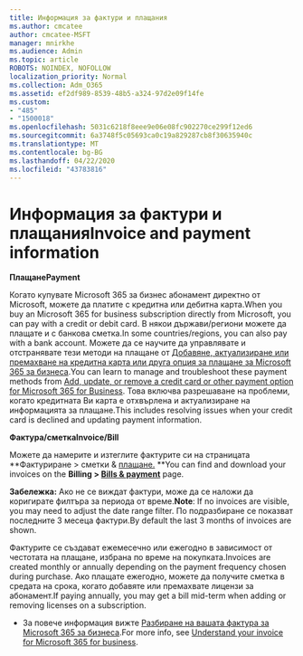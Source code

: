 ```yaml
---
title: Информация за фактури и плащания
ms.author: cmcatee
author: cmcatee-MSFT
manager: mnirkhe
ms.audience: Admin
ms.topic: article
ROBOTS: NOINDEX, NOFOLLOW
localization_priority: Normal
ms.collection: Adm_O365
ms.assetid: ef2df989-8539-48b5-a324-97d2e09f14fe
ms.custom:
- "485"
- "1500018"
ms.openlocfilehash: 5031c6218f8eee9e06e08fc902270ce299f12ed6
ms.sourcegitcommit: 6a3748f5c05693ca0c19a829287cb8f30635940c
ms.translationtype: MT
ms.contentlocale: bg-BG
ms.lasthandoff: 04/22/2020
ms.locfileid: "43783816"
---
```

# <a name="invoice-and-payment-information"></a><span data-ttu-id="54326-102">Информация за фактури и плащания</span><span class="sxs-lookup"><span data-stu-id="54326-102">Invoice and payment information</span></span>

<span data-ttu-id="54326-103">**Плащане**</span><span class="sxs-lookup"><span data-stu-id="54326-103">**Payment**</span></span>

<span data-ttu-id="54326-104">Когато купувате Microsoft 365 за бизнес абонамент директно от Microsoft, можете да платите с кредитна или дебитна карта.</span><span class="sxs-lookup"><span data-stu-id="54326-104">When you buy an Microsoft 365 for business subscription directly from Microsoft, you can pay with a credit or debit card.</span></span>  <span data-ttu-id="54326-105">В някои държави/региони можете да плащате и с банкова сметка.</span><span class="sxs-lookup"><span data-stu-id="54326-105">In some countries/regions, you can also pay with a bank account.</span></span>  <span data-ttu-id="54326-106">Можете да се научите да управлявате и отстранявате тези методи на плащане от [Добавяне, актуализиране или премахване на кредитна карта или друга опция за плащане за Microsoft 365 за бизнеса](https://go.microsoft.com/fwlink/?linkid=2118133).</span><span class="sxs-lookup"><span data-stu-id="54326-106">You can learn to manage and troubleshoot these payment methods from [Add, update, or remove a credit card or other payment option for Microsoft 365 for Business](https://go.microsoft.com/fwlink/?linkid=2118133).</span></span>  <span data-ttu-id="54326-107">Това включва разрешаване на проблеми, когато кредитната Ви карта е отхвърлена и актуализиране на информацията за плащане.</span><span class="sxs-lookup"><span data-stu-id="54326-107">This includes resolving issues when your credit card is declined and updating payment information.</span></span>

<span data-ttu-id="54326-108">**Фактура/сметка**</span><span class="sxs-lookup"><span data-stu-id="54326-108">**Invoice/Bill**</span></span>

<span data-ttu-id="54326-109">Можете да намерите и изтеглите фактурите си на страницата \*\*Фактуриране > сметки & [плащане.](https://go.microsoft.com/fwlink/p/?linkid=848039) \*\*</span><span class="sxs-lookup"><span data-stu-id="54326-109">You can find and download your invoices on the **Billing > [Bills & payment](https://go.microsoft.com/fwlink/p/?linkid=848039)** page.</span></span>  

<span data-ttu-id="54326-110">**Забележка:** Ако не се виждат фактури, може да се наложи да коригирате филтъра за периода от време.</span><span class="sxs-lookup"><span data-stu-id="54326-110">**Note**: If no invoices are visible, you may need to adjust the date range filter.</span></span>  <span data-ttu-id="54326-111">По подразбиране се показват последните 3 месеца фактури.</span><span class="sxs-lookup"><span data-stu-id="54326-111">By default the last 3 months of invoices are shown.</span></span>

<span data-ttu-id="54326-112">Фактурите се създават ежемесечно или ежегодно в зависимост от честотата на плащане, избрана по време на покупката.</span><span class="sxs-lookup"><span data-stu-id="54326-112">Invoices are created monthly or annually depending on the payment frequency chosen during purchase.</span></span>  <span data-ttu-id="54326-113">Ако плащате ежегодно, можете да получите сметка в средата на срока, когато добавяте или премахвате лицензи за абонамент.</span><span class="sxs-lookup"><span data-stu-id="54326-113">If paying annually, you may get a bill mid-term when adding or removing licenses on a subscription.</span></span>
 
- <span data-ttu-id="54326-114">За повече информация вижте [Разбиране на вашата фактура за Microsoft 365 за бизнеса](https://go.microsoft.com/fwlink/?linkid=2119101).</span><span class="sxs-lookup"><span data-stu-id="54326-114">For more info, see [Understand your invoice for Microsoft 365 for business](https://go.microsoft.com/fwlink/?linkid=2119101).</span></span>
